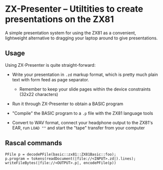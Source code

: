 # ZX-Presenter – Utiltities to create presentations on the ZX81

A simple presentation system for using the ZX81 as a convenient,
lightweight alternative to dragging your laptop around to give
presentations.

## Usage
Using ZX-Presenter is quite straight-forward:

* Write your presentation in `.zd` markup format, which is 
  pretty much plain text with form feed as page separator.
  
   * Remember to keep your slide pages within the device constraints (32x22 characters)
   
* Run it through ZX-Presenter to obtain a BASIC program

* "Compile" the BASIC program to a `.p` file with the ZX81 language tools

* Convert to WAV format, connect your headphone output to the
  ZX81's EAR, run `LOAD ""` and start the "tape" transfer from your computer 


## Rascal commands
```
PFile p = decodePFile(basic::zx81::ZX81Basic::foo);
p.program = tokens(readDocument(|file://<INPUT>.zd|).lines);
writeFileBytes(|file://<OUTPUT>.p|, encodePFile(p))
```